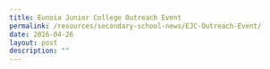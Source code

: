 ```yaml
---
title: Eunoia Junior College Outreach Event
permalink: /resources/secondary-school-news/EJC-Outreach-Event/
date: 2016-04-26
layout: post
description: ""
---
```

